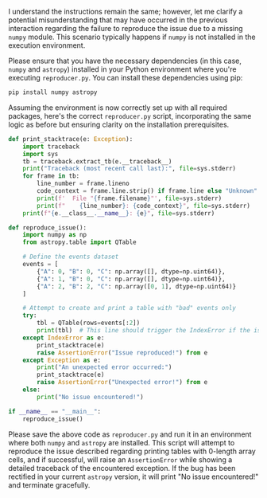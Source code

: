 I understand the instructions remain the same; however, let me clarify a potential misunderstanding that may have occurred in the previous interaction regarding the failure to reproduce the issue due to a missing `numpy` module. This scenario typically happens if `numpy` is not installed in the execution environment.

Please ensure that you have the necessary dependencies (in this case, `numpy` and `astropy`) installed in your Python environment where you're executing `reproducer.py`. You can install these dependencies using pip:

```bash
pip install numpy astropy
```

Assuming the environment is now correctly set up with all required packages, here's the correct `reproducer.py` script, incorporating the same logic as before but ensuring clarity on the installation prerequisites.

```python
def print_stacktrace(e: Exception):
    import traceback
    import sys
    tb = traceback.extract_tb(e.__traceback__)
    print("Traceback (most recent call last):", file=sys.stderr)
    for frame in tb:
        line_number = frame.lineno
        code_context = frame.line.strip() if frame.line else "Unknown"
        print(f'  File "{frame.filename}"', file=sys.stderr)
        print(f"    {line_number}: {code_context}", file=sys.stderr)
    print(f"{e.__class__.__name__}: {e}", file=sys.stderr)

def reproduce_issue():
    import numpy as np
    from astropy.table import QTable

    # Define the events dataset
    events = [
        {"A": 0, "B": 0, "C": np.array([], dtype=np.uint64)},
        {"A": 1, "B": 0, "C": np.array([], dtype=np.uint64)},
        {"A": 2, "B": 2, "C": np.array([0, 1], dtype=np.uint64)}
    ]

    # Attempt to create and print a table with "bad" events only
    try:
        tbl = QTable(rows=events[:2])
        print(tbl)  # This line should trigger the IndexError if the issue is present
    except IndexError as e:
        print_stacktrace(e)
        raise AssertionError("Issue reproduced!") from e
    except Exception as e:
        print("An unexpected error occurred:")
        print_stacktrace(e)
        raise AssertionError("Unexpected error!") from e
    else:
        print("No issue encountered!")

if __name__ == "__main__":
    reproduce_issue()
```

Please save the above code as `reproducer.py` and run it in an environment where both `numpy` and `astropy` are installed. This script will attempt to reproduce the issue described regarding printing tables with 0-length array cells, and if successful, will raise an `AssertionError` while showing a detailed traceback of the encountered exception. If the bug has been rectified in your current `astropy` version, it will print "No issue encountered!" and terminate gracefully.